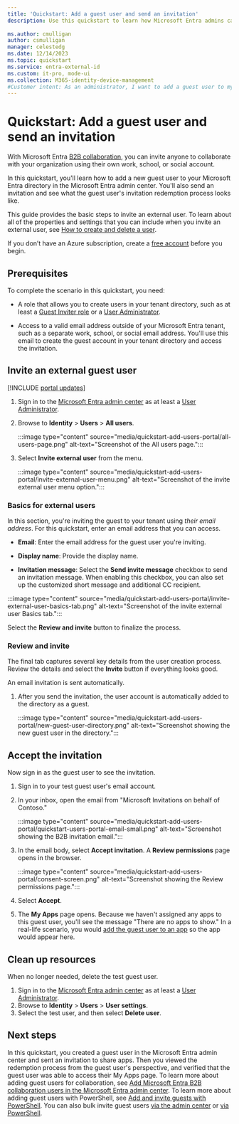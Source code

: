 ```yaml
---
title: 'Quickstart: Add a guest user and send an invitation'
description: Use this quickstart to learn how Microsoft Entra admins can add B2B guest users in the Microsoft Entra admin center and walk through the B2B invitation workflow.
 
ms.author: cmulligan
author: csmulligan
manager: celestedg
ms.date: 12/14/2023
ms.topic: quickstart
ms.service: entra-external-id
ms.custom: it-pro, mode-ui
ms.collection: M365-identity-device-management
#Customer intent: As an administrator, I want to add a guest user to my Microsoft Entra directory and send them an invitation, so that they can collaborate with my organization using their own work, school, or social account.
---
```


# Quickstart: Add a guest user and send an invitation

With Microsoft Entra [B2B collaboration](what-is-b2b.md), you can invite anyone to collaborate with your organization using their own work, school, or social account.

In this quickstart, you'll learn how to add a new guest user to your Microsoft Entra directory in the Microsoft Entra admin center. You'll also send an invitation and see what the guest user's invitation redemption process looks like. 

This guide provides the basic steps to invite an external user. To learn about all of the properties and settings that you can include when you invite an external user, see [How to create and delete a user](~/fundamentals/how-to-create-delete-users.yml).

If you don’t have an Azure subscription, create a [free account](https://azure.microsoft.com/free/?WT.mc_id=A261C142F) before you begin.

## Prerequisites

To complete the scenario in this quickstart, you need:

- A role that allows you to create users in your tenant directory, such as at least a [Guest Inviter role](~/identity/role-based-access-control/permissions-reference.md#guest-inviter) or a [User Administrator](~/identity/role-based-access-control/permissions-reference.md#user-administrator).

- Access to a valid email address outside of your Microsoft Entra tenant, such as a separate work, school, or social email address. You'll use this email to create the guest account in your tenant directory and access the invitation.

## Invite an external guest user

[!INCLUDE [portal updates](~/includes/portal-update.md)]

1. Sign in to the [Microsoft Entra admin center](https://entra.microsoft.com) as at least a [User Administrator](~/identity/role-based-access-control/permissions-reference.md#user-administrator).

1. Browse to **Identity** > **Users** > **All users**.

   :::image type="content" source="media/quickstart-add-users-portal/all-users-page.png" alt-text="Screenshot of the All users page.":::

1. Select **Invite external user** from the menu. 

    :::image type="content" source="media/quickstart-add-users-portal/invite-external-user-menu.png" alt-text="Screenshot of the invite external user menu option.":::

### Basics for external users

In this section, you're inviting the guest to your tenant using *their email address*. For this quickstart, enter an email address that you can access.

- **Email**: Enter the email address for the guest user you're inviting.

- **Display name**: Provide the display name.

-  **Invitation message**: Select the **Send invite message** checkbox to send an invitation message. When enabling this checkbox, you can also set up the customized short message and additional CC recipient.

:::image type="content" source="media/quickstart-add-users-portal/invite-external-user-basics-tab.png" alt-text="Screenshot of the invite external user Basics tab.":::

Select the **Review and invite** button to finalize the process.

### Review and invite

The final tab captures several key details from the user creation process. Review the details and select the **Invite** button if everything looks good.

An email invitation is sent automatically. 

1. After you send the invitation, the user account is automatically added to the directory as a guest.

    :::image type="content" source="media/quickstart-add-users-portal/new-guest-user-directory.png" alt-text="Screenshot showing the new guest user in the directory.":::

## Accept the invitation

Now sign in as the guest user to see the invitation.

1. Sign in to your test guest user's email account.

1. In your inbox, open the email from "Microsoft Invitations on behalf of Contoso."

    :::image type="content" source="media/quickstart-add-users-portal/quickstart-users-portal-email-small.png" alt-text="Screenshot showing the B2B invitation email.":::

1. In the email body, select **Accept invitation**. A **Review permissions** page opens in the browser.

    :::image type="content" source="media/quickstart-add-users-portal/consent-screen.png" alt-text="Screenshot showing the Review permissions page.":::

1. Select **Accept**.

1. The **My Apps** page opens. Because we haven't assigned any apps to this guest user, you'll see the message "There are no apps to show." In a real-life scenario, you would [add the guest user to an app](add-users-administrator.yml#add-guest-users-to-an-application) so the app would appear here.

## Clean up resources

When no longer needed, delete the test guest user.

1. Sign in to the [Microsoft Entra admin center](https://entra.microsoft.com) as at least a [User Administrator](~/identity/role-based-access-control/permissions-reference.md#user-administrator).
1. Browse to **Identity** > **Users** > **User settings**.
1. Select the test user, and then select **Delete user**.

## Next steps

In this quickstart, you created a guest user in the Microsoft Entra admin center and sent an invitation to share apps. Then you viewed the redemption process from the guest user's perspective, and verified that the guest user was able to access their My Apps page. 
To learn more about adding guest users for collaboration, see [Add Microsoft Entra B2B collaboration users in the Microsoft Entra admin center](add-users-administrator.yml).
To learn more about adding guest users with PowerShell, see [Add and invite guests with PowerShell](b2b-quickstart-invite-powershell.md).
You can also bulk invite guest users [via the admin center](tutorial-bulk-invite.md) or [via PowerShell](bulk-invite-powershell.md). 

